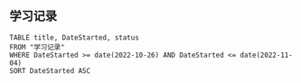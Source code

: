## 学习记录

```dataview
TABLE title, DateStarted, status
FROM "学习记录"
WHERE DateStarted >= date(2022-10-26) AND DateStarted <= date(2022-11-04)
SORT DateStarted ASC
```
